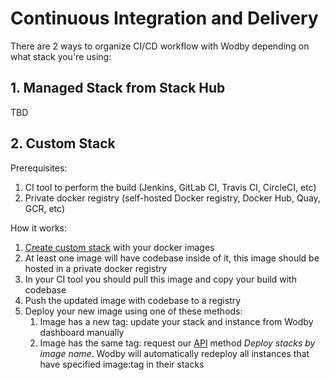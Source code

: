 # Continuous Integration and Delivery

There are 2 ways to organize CI/CD workflow with Wodby depending on what stack you're using:
 
## 1. Managed Stack from Stack Hub
 
TBD
 
## 2. Custom Stack

Prerequisites:

1. CI tool to perform the build (Jenkins, GitLab CI, Travis CI, CircleCI, etc) 
2. Private docker registry (self-hosted Docker registry, Docker Hub, Quay, GCR, etc)

How it works:

1. [Create custom stack](../stacks/template.md) with your docker images
2. At least one image will have codebase inside of it, this image should be hosted in a private docker registry
3. In your CI tool you should pull this image and copy your build with codebase
4. Push the updated image with codebase to a registry   
5. Deploy your new image using one of these methods:
    1. Image has a new tag: update your stack and instance from Wodby dashboard manually 
    2. Image has the same tag: request our [API](../api/README.md) method *Deploy stacks by image name*. Wodby will automatically redeploy all instances that have specified image:tag in their stacks
